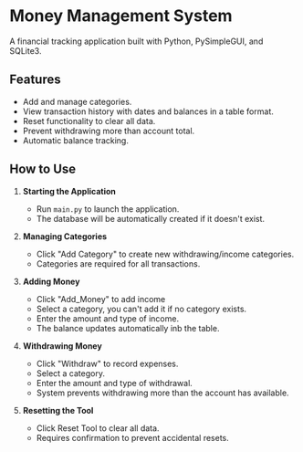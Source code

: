# Money Management System

A financial tracking application built with Python, PySimpleGUI, and SQLite3.

## Features


- Add and manage categories.
- View transaction history with dates and balances in a table format.
- Reset functionality to clear all data.
- Prevent withdrawing more than account total.
- Automatic balance tracking.



## How to Use

1. **Starting the Application**
   - Run `main.py` to launch the application.
   - The database will be automatically created if it doesn't exist.

2. **Managing Categories**
   - Click "Add Category" to create new withdrawing/income categories.
   - Categories are required for all transactions.

3. **Adding Money**
   - Click "Add_Money" to add income
   - Select a category, you can't add it if no category exists.
   - Enter the amount and type of income.
   - The balance updates automatically inb the table.

4. **Withdrawing Money**
   - Click "Withdraw" to record expenses.
   - Select a category.
   - Enter the amount and type of withdrawal.
   - System prevents withdrawing more than the account has available.

5. **Resetting the Tool**
   - Click Reset Tool to clear all data.
   - Requires confirmation to prevent accidental resets.


